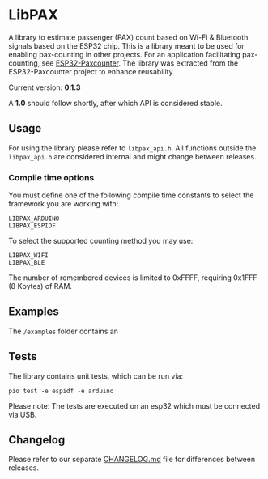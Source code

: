 # LibPAX

A library to estimate passenger (PAX) count based on Wi-Fi & Bluetooth signals based on the ESP32 chip.
This is a library meant to be used for enabling pax-counting in other projects.
For an application facilitating pax-counting, see [ESP32-Paxcounter](https://github.com/cyberman54/ESP32-Paxcounter).
The library was extracted from the ESP32-Paxcounter project to enhance reusability.

Current version: **0.1.3**

A **1.0** should follow shortly, after which API is considered stable.

## Usage

For using the library please refer to `libpax_api.h`.
All functions outside the `libpax_api.h` are considered internal and might change between releases.

### Compile time options

You must define one of the following compile time constants to select the framework you are working with:
```
LIBPAX_ARDUINO
LIBPAX_ESPIDF
```

To select the supported counting method you may use:
```
LIBPAX_WIFI 
LIBPAX_BLE
```

The number of remembered devices is limited to 0xFFFF, requiring 0x1FFF (8 Kbytes) of RAM.

## Examples

The `/examples` folder contains an

## Tests

The library contains unit tests, which can be run via:

```
pio test -e espidf -e arduino
```

Please note: The tests are executed on an esp32 which must be connected via USB.

## Changelog

Please refer to our separate [CHANGELOG.md](CHANGELOG.md) file for differences between releases.
